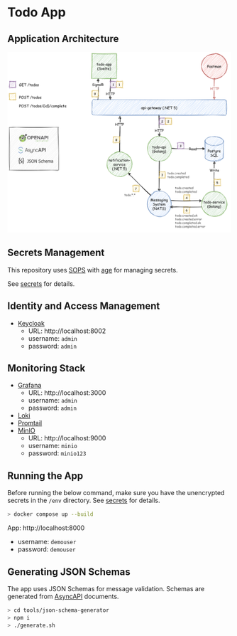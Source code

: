# Todo App

## Application Architecture

![Todo App Architecture](doc/architecture.png)

## Secrets Management

This repository uses [SOPS](https://github.com/mozilla/sops) with [age](https://github.com/mozilla/sops#encrypting-using-age) for managing secrets.

See [secrets](secrets/) for details.

## Identity and Access Management

- [Keycloak](https://www.keycloak.org/)
  - URL: http://localhost:8002
  - username: `admin`
  - password: `admin`

## Monitoring Stack

- [Grafana](https://grafana.com/oss/grafana/)
  - URL: http://localhost:3000
  - username: `admin`
  - password: `admin`
- [Loki](https://grafana.com/oss/loki/)
- [Promtail](https://grafana.com/docs/loki/latest/clients/promtail/)
- [MinIO](https://min.io/)
  - URL: http://localhost:9000
  - username: `minio`
  - password: `minio123`

## Running the App

Before running the below command, make sure you have the unencrypted secrets in the `/env` directory. See [secrets](secrets/) for details.

```bash
> docker compose up --build
```

App: http://localhost:8000

- username: `demouser`
- password: `demouser`

## Generating JSON Schemas

The app uses JSON Schemas for message validation. Schemas are generated from [AsyncAPI](https://www.asyncapi.com/) documents.

```bash
> cd tools/json-schema-generator
> npm i
> ./generate.sh
```
